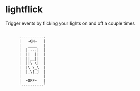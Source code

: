 # lightflick
Trigger events by flicking your lights on and off a couple times
>```
          .----------.
          |   ~ON~   |
          |   ____   |
          |  |.--.|  |
          |  ||  ||  |
          |  ||__||  |
          |  ||\ \|  |
          |  |\ \_\  |
          |  |_\[_]  |
          |          |
          |  ~OFF~   |
          '----------'
>```
